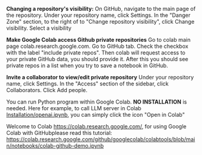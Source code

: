 **Changing a repository's visibility:** On GitHub, navigate to the main page of the repository. Under your repository name, click Settings. In the "Danger Zone" section, to the right of to "Change repository visibility", click Change visibility. Select a visibility

**Make Google Colab access Github private repositories**   Go to colab main page colab.research.google.com.
Go to GitHub tab.  Check the checkbox with the label "include private repos".
Then colab will request access to your private GitHub data, you should provide it.
After this you should see private repos in a list when you try to save a notebook in GitHub.

**Invite a collaborator to view/edit private repository**  Under your repository name, click  Settings. In the "Access" section of the sidebar, click  Collaborators.  Click Add people.

You can run Python program within Google Colab. **NO INSTALLATION** is needed. Here for example, to call LLM server in Colab [Installation/openai.ipynb](https://github.com/DynamicLLM/LLM2024/blob/main/Installation/openai.ipynb), you can simply click the icon "Open in Colab"

Welcome to Colab   https://colab.research.google.com/, for using Google Colab with GitHubplease read this tutorial:  https://colab.research.google.com/github/googlecolab/colabtools/blob/main/notebooks/colab-github-demo.ipynb



